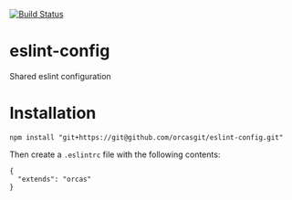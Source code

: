 [![Build Status](https://travis-ci.org/orcasgit/eslint-config.svg?branch=master)](https://travis-ci.org/orcasgit/eslint-config)

# eslint-config
Shared eslint configuration

Installation
============

`npm install "git+https://git@github.com/orcasgit/eslint-config.git"`

Then create a `.eslintrc` file with the following contents:

```
{
  "extends": "orcas"
}
```

